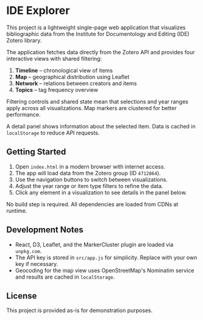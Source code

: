 # IDE Explorer

This project is a lightweight single-page web application that visualizes bibliographic data from the Institute for Documentology and Editing (IDE) Zotero library.

The application fetches data directly from the Zotero API and provides four interactive views with shared filtering:

1. **Timeline** – chronological view of items
2. **Map** – geographical distribution using Leaflet
3. **Network** – relations between creators and items
4. **Topics** – tag frequency overview

Filtering controls and shared state mean that selections and year ranges apply across all visualizations. Map markers are clustered for better performance.

A detail panel shows information about the selected item. Data is cached in `localStorage` to reduce API requests.

## Getting Started

1. Open `index.html` in a modern browser with internet access.
2. The app will load data from the Zotero group (ID `4712864`).
3. Use the navigation buttons to switch between visualizations.
4. Adjust the year range or item type filters to refine the data.
5. Click any element in a visualization to see details in the panel below.

No build step is required. All dependencies are loaded from CDNs at runtime.

## Development Notes

- React, D3, Leaflet, and the MarkerCluster plugin are loaded via `unpkg.com`.
- The API key is stored in `src/app.js` for simplicity. Replace with your own key if necessary.
- Geocoding for the map view uses OpenStreetMap's Nominatim service and results are cached in `localStorage`.

## License

This project is provided as-is for demonstration purposes.
